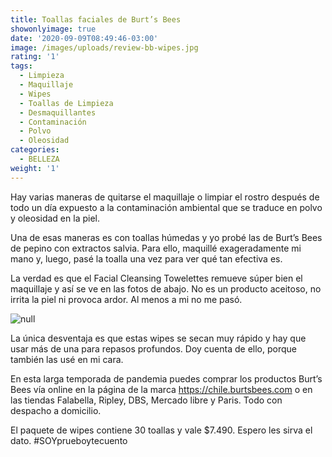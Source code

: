 ```yaml
---
title: Toallas faciales de Burt’s Bees
showonlyimage: true
date: '2020-09-09T08:49:46-03:00'
image: /images/uploads/review-bb-wipes.jpg
rating: '1'
tags:
  - Limpieza
  - Maquillaje
  - Wipes
  - Toallas de Limpieza
  - Desmaquillantes
  - Contaminación
  - Polvo
  - Oleosidad
categories:
  - BELLEZA
weight: '1'
---
```

Hay varias maneras de quitarse el maquillaje o limpiar el rostro después de todo un día expuesto a la contaminación ambiental que se traduce en polvo y oleosidad en la piel.  

<!--more-->

Una de esas maneras es con toallas húmedas y yo probé las de Burt’s Bees de pepino con extractos salvia. Para ello, maquillé exageradamente mi mano y, luego, pasé la toalla una vez para ver qué tan efectiva es. 

La verdad es que el Facial Cleansing Towelettes remueve súper bien el maquillaje y así se ve en las fotos de abajo. No es un producto aceitoso, no irrita la piel ni provoca ardor. Al menos a mi no me pasó.



![null](/images/uploads/review-bb-wipes-ppal.jpg)

La única desventaja es que estas wipes se secan muy rápido y hay que usar más de una para repasos profundos. Doy cuenta de ello, porque también las usé en mi cara.

En esta larga temporada de pandemia puedes comprar los productos Burt’s Bees vía online en la página de la marca https://chile.burtsbees.com o en las tiendas Falabella, Ripley, DBS, Mercado libre y Paris. Todo con despacho a domicilio.

El paquete de wipes contiene 30 toallas y vale $7.490. Espero les sirva el dato. #SOYprueboytecuento
